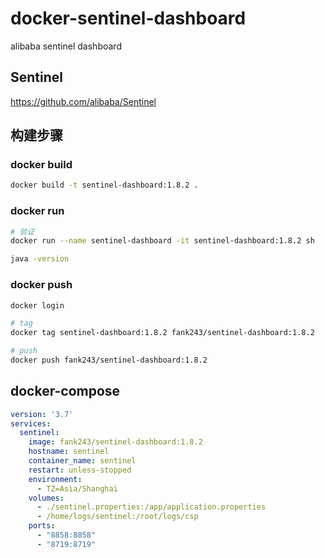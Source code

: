 # docker-sentinel-dashboard

alibaba sentinel dashboard

## Sentinel

https://github.com/alibaba/Sentinel

## 构建步骤

### docker build

```bash
docker build -t sentinel-dashboard:1.8.2 .
```

### docker run

```bash
# 验证
docker run --name sentinel-dashboard -it sentinel-dashboard:1.8.2 sh

java -version
```

### docker push

```bash
docker login

# tag 
docker tag sentinel-dashboard:1.8.2 fank243/sentinel-dashboard:1.8.2

# push
docker push fank243/sentinel-dashboard:1.8.2
```

## docker-compose

```yaml
version: '3.7'
services:
  sentinel:
    image: fank243/sentinel-dashboard:1.8.2
    hostname: sentinel
    container_name: sentinel
    restart: unless-stopped
    environment:
      - TZ=Asia/Shanghai
    volumes:
      - ./sentinel.properties:/app/application.properties
      - /home/logs/sentinel:/root/logs/csp
    ports:
      - "8858:8858"
      - "8719:8719"
```
